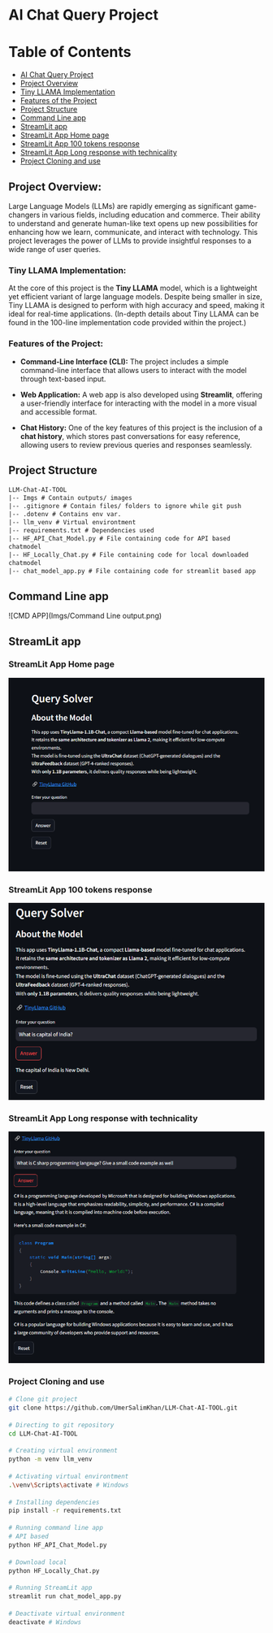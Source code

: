 # AI Chat Query Project 

# Table of Contents

- [AI Chat Query Project](#ai-chat-query-project)
- [Project Overview](#project-overview)
- [Tiny LLAMA Implementation](#tiny-llama-implementation)
- [Features of the Project](#features-of-the-project)
- [Project Structure](#project-structure)
- [Command Line app](#command-line-app)
- [StreamLit app](#streamlit-app)
- [StreamLit App Home page](#streamlit-app-home-page)
- [StreamLit App 100 tokens response](#streamlit-app-100-tokens-response)
- [StreamLit App Long response with technicality](#streamlit-app-long-response-with-technicality)
- [Project Cloning and use](#project-cloning-and-use)


## Project Overview:

Large Language Models (LLMs) are rapidly emerging as significant game-changers in various fields, including education and commerce. Their ability to understand and generate human-like text opens up new possibilities for enhancing how we learn, communicate, and interact with technology. This project leverages the power of LLMs to provide insightful responses to a wide range of user queries.

### Tiny LLAMA Implementation:

At the core of this project is the **Tiny LLAMA** model, which is a lightweight yet efficient variant of large language models. Despite being smaller in size, Tiny LLAMA is designed to perform with high accuracy and speed, making it ideal for real-time applications. (In-depth details about Tiny LLAMA can be found in the 100-line implementation code provided within the project.)

### Features of the Project:

- **Command-Line Interface (CLI):** The project includes a simple command-line interface that allows users to interact with the model through text-based input.

- **Web Application:** A web app is also developed using **Streamlit**, offering a user-friendly interface for interacting with the model in a more visual and accessible format.

- **Chat History:** One of the key features of this project is the inclusion of a **chat history**, which stores past conversations for easy reference, allowing users to review previous queries and responses seamlessly.

## Project Structure 
```
LLM-Chat-AI-TOOL
|-- Imgs # Contain outputs/ images
|-- .gitignore # Contain files/ folders to ignore while git push 
|-- .dotenv # Contains env var.
|-- llm_venv # Virtual environtment
|-- requirements.txt # Dependencies used
|-- HF_API_Chat_Model.py # File containing code for API based chatmodel
|-- HF_Locally_Chat.py # File containing code for local downloaded chatmodel
|-- chat_model_app.py # File containing code for streamlit based app
```

## Command Line app
![CMD APP](Imgs/Command Line output.png)

## StreamLit app

### StreamLit App Home page
![StreamLit APP Home page](Imgs/App_home_page.png)

### StreamLit App 100 tokens response 
![StreamLit App 100 tokens response](Imgs/App_prompt_answer.png)

### StreamLit App Long response with technicality 
![StreamLit App Long response with technicality](Imgs/App_prompt_answer_2.png)

### Project Cloning and use 
```bash
# Clone git project 
git clone https://github.com/UmerSalimKhan/LLM-Chat-AI-TOOL.git

# Directing to git repository
cd LLM-Chat-AI-TOOL

# Creating virtual environment
python -m venv llm_venv

# Activating virtual environtment
.\venv\Scripts\activate # Windows

# Installing dependencies
pip install -r requirements.txt

# Running command line app
# API based
python HF_API_Chat_Model.py

# Download local
python HF_Locally_Chat.py

# Running StreamLit app
streamlit run chat_model_app.py

# Deactivate virtual environment
deactivate # Windows
```
